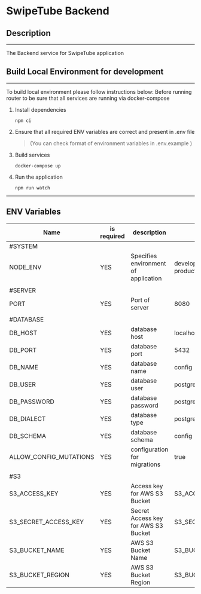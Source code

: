 # SwipeTube Backend

## Description

---

The Backend service for SwipeTube application

## Build Local Environment for development

---

To build local environment please follow instructions below:
Before running router to be sure that all services are running via docker-compose

1. Install dependencies

   `npm ci`

2. Ensure that all required ENV variables are correct and present in .env file

   > (You can check format of environment variables in .env.example )

3. Build services

   `docker-compose up`

4. Run the application

   `npm run watch`

---

## ENV Variables

| Name                   | is required | description                          | example                       |
| ---------------------- | ----------- | ------------------------------------ | ----------------------------- |
| #SYSTEM                |             |                                      |                               |
| NODE_ENV               | YES         | Specifies environment of application | development, test, production |
|                        |             |                                      |                               |
| #SERVER                |             |                                      |                               |
| PORT                   | YES         | Port of server                       | 8080                          |
|                        |             |                                      |                               |
| #DATABASE              |             |                                      |                               |
| DB_HOST                | YES         | database host                        | localhost                     |
| DB_PORT                | YES         | database port                        | 5432                          |
| DB_NAME                | YES         | database name                        | config                        |
| DB_USER                | YES         | database user                        | postgres                      |
| DB_PASSWORD            | YES         | database password                    | postgres                      |
| DB_DIALECT             | YES         | database type                        | postgres                      |
| DB_SCHEMA              | YES         | database schema                      | config                        |
| ALLOW_CONFIG_MUTATIONS | YES         | configuration for migrations         | true                          |
|                        |             |                                      |                               |
| #S3                    |             |                                      |                               |
| S3_ACCESS_KEY          | YES         | Access key for AWS S3 Bucket         | S3_ACCESS_KEY                 |
| S3_SECRET_ACCESS_KEY   | YES         | Secret Access key for AWS S3 Bucket  | S3_SECRET_ACCESS_KEY          |
| S3_BUCKET_NAME         | YES         | AWS S3 Bucket Name                   | S3_BUCKET_NAME                |
| S3_BUCKET_REGION       | YES         | AWS S3 Bucket Region                 | S3_BUCKET_REGION              |
